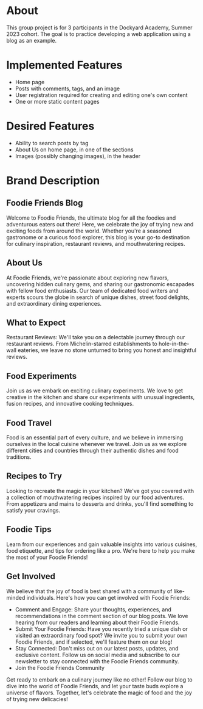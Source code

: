 # About
This group project is for 3 participants in the Dockyard Academy, Summer 2023 cohort. The goal is to practice developing a web application using a blog as an example.

# Implemented Features
* Home page
* Posts with comments, tags, and an image
* User registration required for creating and editing one's own content
* One or more static content pages

# Desired Features
* Ability to search posts by tag
* About Us on home page, in one of the sections
* Images (possibly changing images), in the header

# Brand Description
## Foodie Friends Blog
Welcome to Foodie Friends, the ultimate blog for all the foodies and adventurous eaters out there! Here, we celebrate the joy of trying new and exciting foods from around the world. Whether you're a seasoned gastronome or a curious food explorer, this blog is your go-to destination for culinary inspiration, restaurant reviews, and mouthwatering recipes.

## About Us
At Foodie Friends, we're passionate about exploring new flavors, uncovering hidden culinary gems, and sharing our gastronomic escapades with fellow food enthusiasts. Our team of dedicated food writers and experts scours the globe in search of unique dishes, street food delights, and extraordinary dining experiences.

## What to Expect
Restaurant Reviews: We'll take you on a delectable journey through our restaurant reviews. From Michelin-starred establishments to hole-in-the-wall eateries, we leave no stone unturned to bring you honest and insightful reviews.

## Food Experiments
Join us as we embark on exciting culinary experiments. We love to get creative in the kitchen and share our experiments with unusual ingredients, fusion recipes, and innovative cooking techniques.

## Food Travel
Food is an essential part of every culture, and we believe in immersing ourselves in the local cuisine whenever we travel. Join us as we explore different cities and countries through their authentic dishes and food traditions.

## Recipes to Try
Looking to recreate the magic in your kitchen? We've got you covered with a collection of mouthwatering recipes inspired by our food adventures. From appetizers and mains to desserts and drinks, you'll find something to satisfy your cravings.

## Foodie Tips
Learn from our experiences and gain valuable insights into various cuisines, food etiquette, and tips for ordering like a pro. We're here to help you make the most of your Foodie Friends!

## Get Involved
We believe that the joy of food is best shared with a community of like-minded individuals. Here's how you can get involved with Foodie Friends:

* Comment and Engage: Share your thoughts, experiences, and recommendations in the comment section of our blog posts. We love hearing from our readers and learning about their Foodie Friends.
* Submit Your Foodie Friends: Have you recently tried a unique dish or visited an extraordinary food spot? We invite you to submit your own Foodie Friends, and if selected, we'll feature them on our blog!
* Stay Connected: Don't miss out on our latest posts, updates, and exclusive content. Follow us on social media and subscribe to our newsletter to stay connected with the Foodie Friends community.
* Join the Foodie Friends Community

Get ready to embark on a culinary journey like no other! Follow our blog to dive into the world of Foodie Friends, and let your taste buds explore a universe of flavors. Together, let's celebrate the magic of food and the joy of trying new delicacies!